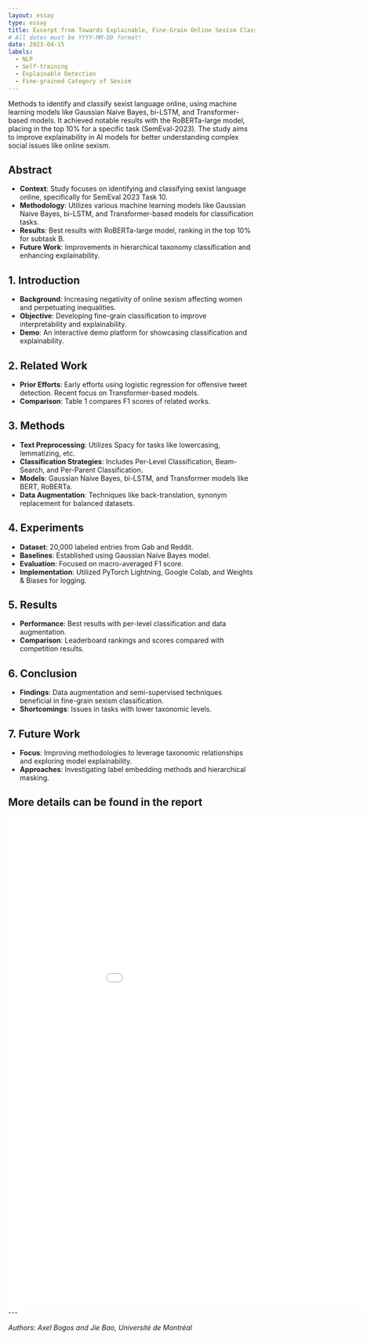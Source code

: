 ```yaml
---
layout: essay
type: essay
title: Excerpt from Towards Explainable, Fine-Grain Online Sexism Classification
# All dates must be YYYY-MM-DD format!
date: 2023-04-15
labels:
  - NLP 
  - Self-training
  - Explainable Detection
  - Fine-grained Category of Sexism
---
```


Methods to identify and classify sexist language online, using machine learning models like Gaussian Naive Bayes, bi-LSTM, and Transformer-based models. It achieved notable results with the RoBERTa-large model, placing in the top 10% for a specific task (SemEval-2023). The study aims to improve explainability in AI models for better understanding complex social issues like online sexism.

## Abstract
- **Context**: Study focuses on identifying and classifying sexist language online, specifically for SemEval 2023 Task 10.
- **Methodology**: Utilizes various machine learning models like Gaussian Naive Bayes, bi-LSTM, and Transformer-based models for classification tasks.
- **Results**: Best results with RoBERTa-large model, ranking in the top 10% for subtask B.
- **Future Work**: Improvements in hierarchical taxonomy classification and enhancing explainability.

## 1. Introduction
- **Background**: Increasing negativity of online sexism affecting women and perpetuating inequalities.
- **Objective**: Developing fine-grain classification to improve interpretability and explainability.
- **Demo**: An interactive demo platform for showcasing classification and explainability.

## 2. Related Work
- **Prior Efforts**: Early efforts using logistic regression for offensive tweet detection. Recent focus on Transformer-based models.
- **Comparison**: Table 1 compares F1 scores of related works.

## 3. Methods
- **Text Preprocessing**: Utilizes Spacy for tasks like lowercasing, lemmatizing, etc.
- **Classification Strategies**: Includes Per-Level Classification, Beam-Search, and Per-Parent Classification.
- **Models**: Gaussian Naive Bayes, bi-LSTM, and Transformer models like BERT, RoBERTa.
- **Data Augmentation**: Techniques like back-translation, synonym replacement for balanced datasets.

## 4. Experiments
- **Dataset**: 20,000 labeled entries from Gab and Reddit.
- **Baselines**: Established using Gaussian Naive Bayes model.
- **Evaluation**: Focused on macro-averaged F1 score.
- **Implementation**: Utilized PyTorch Lightning, Google Colab, and Weights & Biases for logging.

## 5. Results
- **Performance**: Best results with per-level classification and data augmentation.
- **Comparison**: Leaderboard rankings and scores compared with competition results.

## 6. Conclusion
- **Findings**: Data augmentation and semi-supervised techniques beneficial in fine-grain sexism classification.
- **Shortcomings**: Issues in tasks with lower taxonomic levels.

## 7. Future Work
- **Focus**: Improving methodologies to leverage taxonomic relationships and exploring model explainability.
- **Approaches**: Investigating label embedding methods and hierarchical masking.

## More details can be found in the report
<embed src="../downloads/IFT_6289.pdf" type="application/pdf" width="1000px%" height="1000px">
---

_Authors: Axel Bogos and Jie Bao, Université de Montréal_

